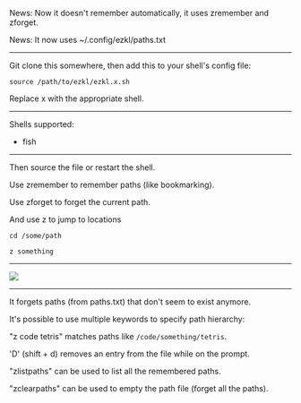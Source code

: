 News: Now it doesn't remember automatically, it uses zremember and zforget.

News: It now uses ~/.config/ezkl/paths.txt

---

Git clone this somewhere, then add this to your shell's config file:

```
source /path/to/ezkl/ezkl.x.sh
```

Replace x with the appropriate shell.

---

Shells supported:

- fish

---

Then source the file or restart the shell.

Use zremember to remember paths (like bookmarking).

Use zforget to forget the current path.

And use z to jump to locations

`cd /some/path`

`z something`

---

![](https://i.imgur.com/TTkWt1V.gif)

---

It forgets paths (from paths.txt) that don't seem to exist anymore.

It's possible to use multiple keywords to specify path hierarchy:

"z code tetris" matches paths like `/code/something/tetris`. 

'D' (shift + d) removes an entry from the file while on the prompt.

"zlistpaths" can be used to list all the remembered paths.

"zclearpaths" can be used to empty the path file (forget all the paths).
